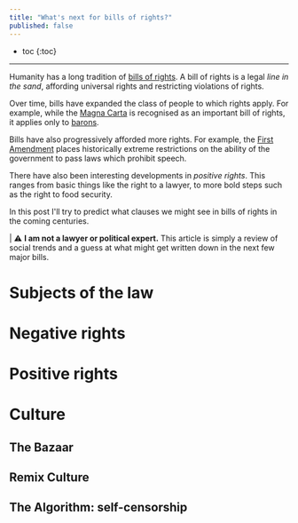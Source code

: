 ```yaml
---
title: "What's next for bills of rights?"
published: false
---
```


* toc
{:toc}

---

Humanity has a long tradition of [bills of rights](https://en.wikipedia.org/wiki/Bill_of_rights).
A bill of rights is a legal *line in the sand*, affording universal rights and restricting violations of rights.

Over time, bills have expanded the class of people to which rights apply.
For example, while the [Magna Carta](https://en.wikipedia.org/wiki/Magna_Carta) is recognised as an important bill of rights, it applies only to [barons](https://en.wikipedia.org/wiki/English_feudal_barony).

Bills have also progressively afforded more rights.
For example, the [First Amendment](https://en.wikipedia.org/wiki/First_Amendment_to_the_United_States_Constitution) places historically extreme restrictions on the ability of the government to pass laws which prohibit speech.

There have also been interesting developments in *positive rights*.
This ranges from basic things like the right to a lawyer, to more bold steps such as the right to food security.

In this post I'll try to predict what clauses we might see in bills of rights in the coming centuries.

| ⚠️ **I am not a lawyer or political expert.** This article is simply a review of social trends and a guess at what might get written down in the next few major bills.

# Subjects of the law

# Negative rights

# Positive rights

# Culture

## The Bazaar

## Remix Culture

## The Algorithm: self-censorship
